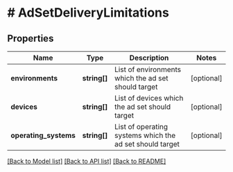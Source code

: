 # # AdSetDeliveryLimitations

## Properties

Name | Type | Description | Notes
------------ | ------------- | ------------- | -------------
**environments** | **string[]** | List of environments which the ad set should target | [optional] 
**devices** | **string[]** | List of devices which the ad set should target | [optional] 
**operating_systems** | **string[]** | List of operating systems which the ad set should target | [optional] 

[[Back to Model list]](../../README.md#documentation-for-models) [[Back to API list]](../../README.md#documentation-for-api-endpoints) [[Back to README]](../../README.md)


